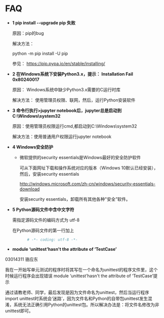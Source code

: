 
# FAQ 

* **1 pip install  --upgrade pip 失败** 

  原因：pip的bug
 
  解决方法：
    
     python -m pip install -U pip
 
  参见： https://pip.pypa.io/en/stable/installing/

* **2 在Windows系统下安装Python3.x，提示： Installation Fail 0x80240017** 

    原因： Windows系统中缺少Python3.x需要的C运行时库

    解决方法： 使用管理员权限、联网，然后，运行Python安装软件 

* **3 命令行执行>jupyter notebook后，jupyter总是启动到C:\Windows\system32** 

   原因：使用管理员权限运行cmd,都启动到C:\Windows\system32

   解决方法：使用普通用户权限运行jupyter notebook

* **4 Windows安全防护**

   *  微软提供的security essentials是Windows最好的安全防护软件
  
        可从下面网址下载和操作系统对应的版本（Windows 10默认已经安装），然后，安装security essentials

        http://windows.microsoft.com/zh-cn/windows/security-essentials-download
      
        安装security essentials，卸载所有其他各种"安全”软件。
   
* **5 Python源码文件中含中文字符**

     需指定源码文件的编码方式为 utf-8

     在Python源码文件的第一行加上

 ```python
	       # -*- coding: utf-8 -*-
 ```

* **module ‘unittest’hasn't the attribute of ‘TestCase’**

03014311 骆应东

我在一开始写单元测试的程序时将其写在一个命名为unittest的程序文件里，这个时候运行程序会出现错误 module ‘unittest’hasn't the attribute of ‘TestCase’提示

通过请教老师、同学，最后发现是因为文件命名为unittest，然后当运行程序import unittest时系统会‘迷路’，因为文件名和Python的自带包unittest发生混淆，系统无法正确引用Python的unittest包。所以解决办法是：将文件名修改为非unittest即可。




